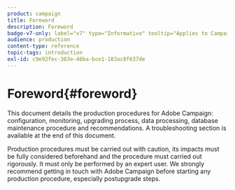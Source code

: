 ```yaml
---
product: campaign
title: Foreword
description: Foreword
badge-v7-only: label="v7" type="Informative" tooltip="Applies to Campaign Classic v7 only"
audience: production
content-type: reference
topic-tags: introduction
exl-id: c9e92fec-383e-46ba-bce1-183ac8f637de
---
```

# Foreword{#foreword}



This document details the production procedures for Adobe Campaign: configuration, monitoring, upgrading process, data processing, database maintenance procedure and recommendations. A troubleshooting section is available at the end of this document.

Production procedures must be carried out with caution, its impacts must be fully considered beforehand and the procedure must carried out rigorously. It must only be performed by an expert user. We strongly recommend getting in touch with Adobe Campaign before starting any production procedure, especially postupgrade steps.
